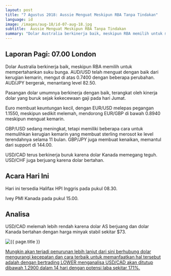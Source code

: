 ```yaml
---
layout: post
title: "7 Agustus 2018: Aussie Menguat Meskipun RBA Tanpa Tindakan"
language: id
image: /images/aug-18/id-07-aug-18.jpg
subtitle:  Aussie Menguat Meskipun RBA Tanpa Tindakan
summary: "Dolar Australia berkinerja baik, meskipun RBA memilih untuk mempertahankan suku bunga. AUD/USD telah menguat dengan baik dari kerugian kemarin, mengut di atas 0.7400 dengan beberapa perubahan"
---
```

## Laporan Pagi: 07.00 London

Dolar Australia berkinerja baik, meskipun RBA memilih untuk mempertahankan suku bunga. AUD/USD telah menguat dengan baik dari kerugian kemarin, mengut di atas 0.7400 dengan beberapa perubahan. AUD/JPY bergerak, menantang level 82.50.

Pasangan dolar umumnya berkinerja dengan baik, terangkat oleh kinerja dolar yang buruk sejak kekecewaan gaji pada hari Jumat.

Euro membuat keuntungan kecil, dengan EUR/USD melepas pegangan 1.1550, meskipun sedikit melemah, mendorong EUR/GBP di bawah 0.8940 meskipun menguat kemarin.

GBP/USD sedang meningkat, tetapi memiliki beberapa cara untuk memulihkan kerugian kemarin yang membuat sterling merosot ke level terendahnya selama 11 bulan. GBP/JPY juga membuat kenaikan, memantul dari support di 144.00.

USD/CAD terus berkinerja buruk karena dolar Kanada memegang teguh. USD/CHF juga berjuang karena dolar bertahan.

## Acara Hari Ini

Hari ini tersedia Halifax HPI Inggris pada pukul 08.30.

Ivey PMI Kanada pada pukul 15.00.

## Analisa

USD/CAD melemah lebih rendah karena dolar AS berjuang dan dolar Kanada bertahan dengan harga minyak stabil sekitar $73.

<img src="{{ site.url }}/images/aug-18/id-07-aug-18.jpg" alt="{{ page.title }}" title="{{ page.title }}">

<a href="%LINK%%currency=USD&market=forex&underlying=frxUSDCAD&formname=higherlower&duration_amount=14&duration_units=d&amount=10&amount_type=stake&expiry_type=duration&barrier=1.2900" target="_blank">Mungkin akan terjadi penurunan lebih lanjut dari sini berhubung dolar mengurangi kecepatan dan cara terbaik untuk memanfaatkan hal tersebut adalah dengan bertrading LOWER menganalisa USD/CAD akan ditutup dibawah 1.2900 dalam 14 hari dengan potensi laba sekitar 171%.</a>
